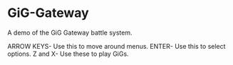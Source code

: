 # GiG-Gateway
A demo of the GiG Gateway battle system.

ARROW KEYS- Use this to move around menus.
ENTER- Use this to select options.
Z and X- Use these to play GiGs.
